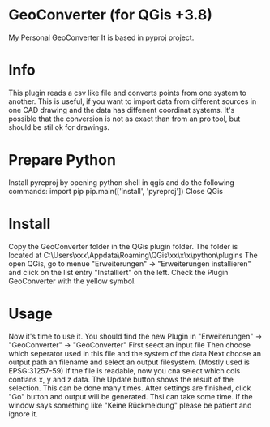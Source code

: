 # GeoConverter (for QGis +3.8)
My Personal GeoConverter
It is based in pyproj project.

# Info
This plugin reads a csv like file and converts points from one system to another. 
This is useful, if you want to import data from different sources in one CAD drawing
and the data has diffenent coordinat systems. 
It's possible that the conversion is not as exact than from an pro tool, but should be stil 
ok for drawings.

# Prepare Python
 Install pyreproj by opening python shell in qgis and do the following commands: 
 import pip
 pip.main(['install', 'pyreproj'])
 Close QGis
 
# Install
Copy the GeoConverter folder in the QGis plugin folder.
The folder is located at C:\Users\xxx\Appdata\Roaming\QGis\xx\x\x\python\plugins
The open QGis, go to menue "Erweiterungen" -> "Erweiterungen installieren" and click on the list entry "Installiert" on the left.
Check the Plugin GeoConverter with the yellow symbol. 

# Usage
Now it's time to use it. 
You should find the new Plugin in "Erweiterungen" -> "GeoConverter" -> "GeoConverter"
First seect an input file
Then choose which seperator used in this file and the system of the data
Next choose an output path an filename and select an output filesystem. 
(Mostly used is EPSG:31257-59)
If the file is readable, now you cna select which cols contians x, y and z data.
The Update button shows the result of the selection. This can be done many times. 
After settings are finished, click "Go" button and output will be generated. 
Thsi can take some time. If the window says something like "Keine Rückmeldung" please be patient and ignore it.



 
 


